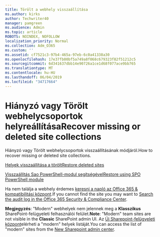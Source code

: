 ```yaml
---
title: Törölt a webhely visszaállítása
ms.author: kirks
author: Techwriter40
manager: pamgreen
ms.audience: Admin
ms.topic: article
ROBOTS: NOINDEX, NOFOLLOW
localization_priority: Normal
ms.collection: Adm_O365
ms.custom: ''
ms.assetid: cf7521c3-97b4-465a-97eb-6c0a41338a30
ms.openlocfilehash: 17e37fb00bf5a749a8f068c679323f82f51212c5
ms.sourcegitcommit: 6d341637dbb14e90726a1ce1d68f077ace9bb765
ms.translationtype: MT
ms.contentlocale: hu-HU
ms.lasthandoff: 06/04/2019
ms.locfileid: "34717664"
---
```

# <a name="recover-missing-or-deleted-site-collections"></a><span data-ttu-id="3f3ea-102">Hiányzó vagy Törölt webhelycsoportok helyreállítása</span><span class="sxs-lookup"><span data-stu-id="3f3ea-102">Recover missing or deleted site collections</span></span>

<span data-ttu-id="3f3ea-103">Hiányzó vagy Törölt webhelycsoportok visszaállításának módjáról.</span><span class="sxs-lookup"><span data-stu-id="3f3ea-103">How to recover missing or deleted site collections.</span></span>

[<span data-ttu-id="3f3ea-104">Helyek visszaállítása a törölt</span><span class="sxs-lookup"><span data-stu-id="3f3ea-104">Restore deleted sites</span></span>](https://docs.microsoft.com/en-us/sharepoint/restore-deleted-site-collection)

[<span data-ttu-id="3f3ea-105">Visszaállítás Sao PowerShell-modul segítségével</span><span class="sxs-lookup"><span data-stu-id="3f3ea-105">Restore using SPO PowerShell module</span></span>](https://support.office.com/en-us/article/Introduction-to-the-SharePoint-Online-Management-Shell-C16941C3-19B4-4710-8056-34C034493429)

<span data-ttu-id="3f3ea-106">Ha nem találja a webhely érdemes [keresni a napló az Office 365 &amp; kompatibilitási központ](https://docs.microsoft.com/en-us/office365/securitycompliance/search-the-audit-log-in-security-and-compliance).</span><span class="sxs-lookup"><span data-stu-id="3f3ea-106">If you cannot find the site you may want to [Search the audit log in the Office 365 Security &amp; Compliance Center](https://docs.microsoft.com/en-us/office365/securitycompliance/search-the-audit-log-in-security-and-compliance).</span></span>

<span data-ttu-id="3f3ea-107">**Megjegyzés**: "Modern" webhelyek nem jelennek meg a **Klasszikus** SharePoint-felügyeleti felhasználói felület.</span><span class="sxs-lookup"><span data-stu-id="3f3ea-107">**Note**: "Modern" team sites are not visible in the **Classic** SharePoint admin UI.</span></span> <span data-ttu-id="3f3ea-108">Az [Új Sharepoint-felügyeleti központ](https://docs.microsoft.com/en-us/sharepoint/get-started-new-admin-center)elérheti a "modern" helyek listáját.</span><span class="sxs-lookup"><span data-stu-id="3f3ea-108">You can access the list of "modern" sites from the [New Sharepoint admin center](https://docs.microsoft.com/en-us/sharepoint/get-started-new-admin-center).</span></span>


